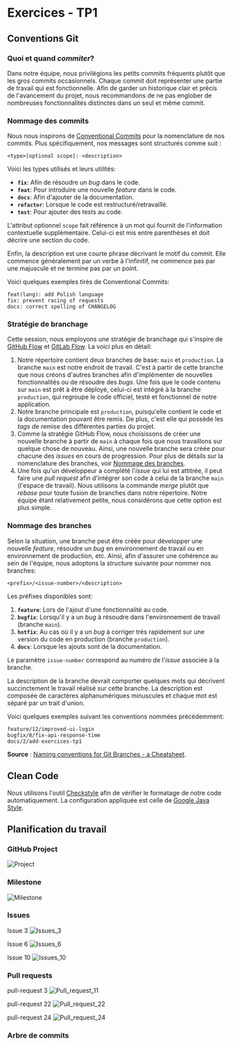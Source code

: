 # Exercices - TP1

## Conventions Git

### Quoi et quand *commiter*?

Dans notre équipe, nous privilégions les petits commits fréquents plutôt que les gros commits occasionnels. Chaque commit doit représenter une partie de travail qui est fonctionnelle. Afin de garder un historique clair et précis de l'avancement du projet, nous recommandons de ne pas englober de nombreuses fonctionnalités distinctes dans un seul et même commit.

### Nommage des commits

Nous nous inspirons de [Conventional Commits](https://www.conventionalcommits.org/en/v1.0.0/#summary) pour la nomenclature de nos commits. Plus spécifiquement, nos messages sont structurés comme suit :

    <type>[optional scope]: <description>

Voici les types utilisés et leurs utilités:

- **`fix`**: Afin de résoudre un *bug* dans le code.
- **`feat`**: Pour introduire une nouvelle *feature* dans le code.
- **`docs`**: Afin d'ajouter de la documentation.
- **`refactor`**: Lorsque le code est restructuré/retravaillé.
- **`test`**: Pour ajouter des tests au code.

L'attribut optionnel `scope` fait référence à un mot qui fournit de l'information contextuelle supplémentaire. Celui-ci est mis entre parenthèses et doit décrire une section du code.

Enfin, la description est une courte phrase décrivant le motif du commit. Elle commence généralement par un verbe à l'infinitif, ne commence pas par une majuscule et ne termine pas par un point.

Voici quelques exemples tirés de Conventional Commits:

    feat(lang): add Polish language
    fix: prevent racing of requests
    docs: correct spelling of CHANGELOG

### Stratégie de branchage

Cette session, nous employons une stratégie de branchage qui s'inspire de [GitHub Flow](https://githubflow.github.io/) et [GitLab Flow](https://about.gitlab.com/topics/version-control/what-is-gitlab-flow/). La voici plus en détail:

1. Notre répertoire contient deux branches de base: `main` et `production`. La branche `main` est notre endroit de travail. C'est à partir de cette branche que nous créons d'autres branches afin d'implémenter de nouvelles fonctionnalités ou de résoudre des *bugs*. Une fois que le code contenu sur `main` est prêt à être déployé, celui-ci est intégré à la branche `production`, qui regroupe le code officiel, testé et fonctionnel de notre application.
2. Notre branche principale est `production`, puisqu'elle contient le code et la documentation pouvant être remis. De plus, c'est elle qui possède les *tags* de remise des différentes parties du projet.
3. Comme la stratégie GitHub Flow, nous choisissons de créer une nouvelle branche à partir de `main` à chaque fois que nous travaillons sur quelque chose de nouveau. Ainsi, une nouvelle branche sera créée pour chacune des *issues* en cours de progression. Pour plus de détails sur la nomenclature des branches, voir [Nommage des branches](#nommage-des-branches).
4. Une fois qu'un développeur a complété l'*issue* qui lui est attitrée, il peut faire une *pull request* afin d'intégrer son code à celui de la branche `main` (l'espace de travail). Nous utilisons la commande *merge* plutôt que *rebase* pour toute fusion de branches dans notre répertoire. Notre équipe étant relativement petite, nous considérons que cette option est plus simple.

### Nommage des branches

Selon la situation, une branche peut être créée pour développer une nouvelle *feature*, résoudre un *bug* en environnement de travail ou en environnement de production, etc. Ainsi, afin d'assurer une cohérence au sein de l'équipe, nous adoptons la structure suivante pour nommer nos branches:

    <prefix>/<issue-number>/<description>

Les préfixes disponibles sont:

1. **`feature`**: Lors de l'ajout d'une fonctionnalité au code.
2. **`bugfix`**: Lorsqu'il y a un *bug* à résoudre dans l'environnement de travail (branche `main`).
3. **`hotfix`**: Au cas où il y a un *bug* à corriger très rapidement sur une version du code en production (branche `production`).
4. **`docs`**: Lorsque les ajouts sont de la documentation.

Le paramètre `issue-number` correspond au numéro de l'*issue* associée à la branche.

La description de la branche devrait comporter quelques mots qui décrivent succinctement le travail réalisé sur cette branche. La description est composée de caractères alphanumériques minuscules et chaque mot est séparé par un trait d'union.

Voici quelques exemples suivant les conventions nommées précédemment:

    feature/12/improved-ui-login
    bugfix/8/fix-api-response-time
    docs/2/add-exercices-tp1

**Source** : [Naming conventions for Git Branches - a Cheatsheet](https://medium.com/@abhay.pixolo/naming-conventions-for-git-branches-a-cheatsheet-8549feca2534#:~:text=Basic%20Rules,0%E2%80%939).

## Clean Code

Nous utilisons l'outil [Checkstyle](https://checkstyle.sourceforge.io/version/8.20/index.html) afin de vérifier le formatage de notre code automatiquement. La configuration appliquée est celle de [Google Java Style](https://google.github.io/styleguide/javaguide.html).

## Planification du travail

### GitHub Project
![Project](pictures/Project_tp1.png)

### Milestone
![Milestone](pictures/milestone_tp1.png)

### Issues
Issue 3
![Issues_3](pictures/issue_3_tp1.png)

Issue 6
![Issues_6](pictures/issue_6_tp1.png)

Issue 10
![Issues_10](pictures/issue_10_tp1.png)

### Pull requests
pull-request 3
![Pull_request_11](pictures/PR_11.png)

pull-request 22
![Pull_request_22](pictures/PR_22.png)

pull-request 24
![Pull_request_24](pictures/PR_24.png)
### Arbre de commits
